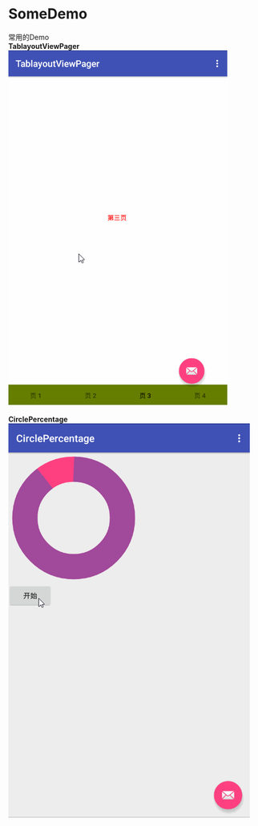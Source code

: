 # SomeDemo
常用的Demo<br>
<b>TablayoutViewPager</b> <br>
 ![alt text](https://github.com/Chaoxyc/SomeDemo/blob/master/TablayoutViewPager/TablayoutViewPager.gif)<br><br>
 <b>CirclePercentage</b> <br>
 ![alt text](https://github.com/Chaoxyc/SomeDemo/blob/master/CirclePercentage/CirclePercentage.gif)<br>

